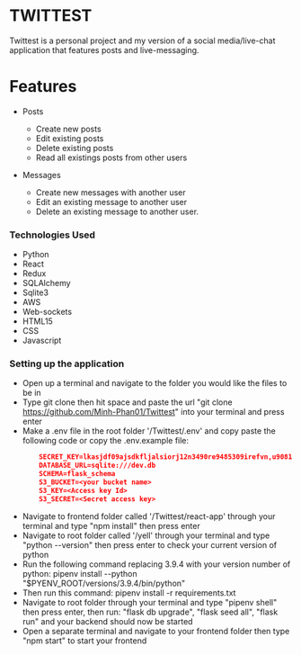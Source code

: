 # TWITTEST
Twittest is a personal project and my version of a social media/live-chat application that features posts and live-messaging.

# Features
* Posts
  * Create new posts
  * Edit existing posts
  * Delete existing posts
  * Read all existings posts from other users

* Messages
  * Create new messages with another user
  * Edit an existing message to another user
  * Delete an existing message to another user.

### Technologies Used
  * Python
  * React
  * Redux
  * SQLAlchemy
  * Sqlite3
  * AWS
  * Web-sockets
  * HTML15
  * CSS
  * Javascript

### Setting up the application
* Open up a terminal and navigate to the folder you would like the files to be in
* Type git clone then hit space and paste the url "git clone https://github.com/Minh-Phan01/Twittest" into your terminal and press enter
* Make a .env file in the root folder '/Twittest/.env' and copy paste the following code or copy the .env.example file:
    ```json
        SECRET_KEY=lkasjdf09ajsdkfljalsiorj12n3490re9485309irefvn,u90818734902139489230
        DATABASE_URL=sqlite:///dev.db
        SCHEMA=flask_schema
        S3_BUCKET=<your bucket name>
        S3_KEY=<Access key Id>
        S3_SECRET=<Secret access key>
    ```
* Navigate to frontend folder called '/Twittest/react-app' through your terminal and type "npm install" then press enter
* Navigate to root folder called '/yell' through your terminal and type "python --version" then press enter to check your current version of python
* Run the following command replacing 3.9.4 with your version number of python: pipenv install --python "$PYENV_ROOT/versions/3.9.4/bin/python"
* Then run this command: pipenv install -r requirements.txt
* Navigate to root folder through your terminal and type "pipenv shell" then press enter, then run:
  "flask db upgrade",
  "flask seed all",
  "flask run" 
  and your backend should now be started
* Open a separate terminal and navigate to your frontend folder then type "npm start" to start your frontend
